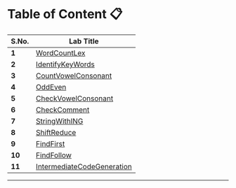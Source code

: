 # Table of Content 📋

| **S.No.** | **Lab Title**                                |
|-----------|----------------------------------------------|
|   **1**   |     [WordCountLex]                           |
|   **2**   |     [IdentifyKeyWords]                       |
|   **3**   |     [CountVowelConsonant]                    |
|   **4**   |     [OddEven]                                |
|   **5**   |     [CheckVowelConsonant]                    |
|   **6**   |     [CheckComment]                           |
|   **7**   |     [StringWithING]                          |
|   **8**   |     [ShiftReduce]                            |
|   **9**   |     [FindFirst]                              |
|   **10**  |     [FindFollow]                             |
|   **11**  |     [IntermediateCodeGeneration]             |


---
[WordCountLex]: https://github.com/mansijmaharzn/cdc-lab/blob/main/lab-1/word_count.l
[IdentifyKeyWords]: https://github.com/mansijmaharzn/cdc-lab/blob/main/lab-2/identification.l
[CountVowelConsonant]: https://github.com/mansijmaharzn/cdc-lab/blob/main/lab-3/count_vowel_consonant/count_vowel_consonant.l
[OddEven]: https://github.com/mansijmaharzn/cdc-lab/blob/main/lab-3/odd_even/odd_even.l
[CheckVowelConsonant]: https://github.com/mansijmaharzn/cdc-lab/blob/main/lab-3/vowel_consonant/vowel_consonant.l
[CheckComment]: https://github.com/mansijmaharzn/cdc-lab/blob/main/lab-4/check_comment.c
[StringWithING]: https://github.com/mansijmaharzn/cdc-lab/blob/main/lab-4/strings_with_ing.c
[ShiftReduce]: https://github.com/mansijmaharzn/cdc-lab/blob/main/lab-5/shift_reduce.c
[FindFirst]: https://github.com/mansijmaharzn/cdc-lab/blob/main/lab-6/first.c
[FindFollow]: https://github.com/mansijmaharzn/cdc-lab/blob/main/lab-7/follow.c
[IntermediateCodeGeneration]: https://github.com/mansijmaharzn/cdc-lab/blob/main/lab-8/intermediate_code_generation.c